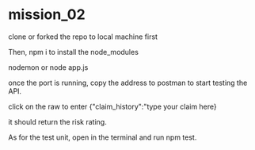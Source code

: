 # mission_02

clone or forked the repo to local machine first

Then, npm i to install the node_modules

nodemon or node app.js

once the port is running, copy the address to postman to start testing the API.

click on the raw to enter {"claim_history":"type your claim here}

it should return the risk rating.

As for the test unit, open in the terminal and run npm test.
